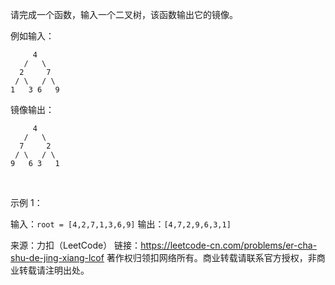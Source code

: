 请完成一个函数，输入一个二叉树，该函数输出它的镜像。

例如输入：

```cassandraql
     4
   /   \
  2     7
 / \   / \
1   3 6   9
```
镜像输出：

```cassandraql
     4
   /   \
  7     2
 / \   / \
9   6 3   1
```

 

示例 1：

输入：`root = [4,2,7,1,3,6,9]`
输出：`[4,7,2,9,6,3,1]`

来源：力扣（LeetCode）
链接：https://leetcode-cn.com/problems/er-cha-shu-de-jing-xiang-lcof
著作权归领扣网络所有。商业转载请联系官方授权，非商业转载请注明出处。